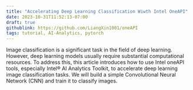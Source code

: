 ```yaml
---
title: "Accelerating Deep Learning Classification Wiwth Intel OneAPI"
date: 2023-10-31T11:52:13-07:00
draft: true
githublink: https://github.com/LiangXin1001/oneAPI
tags: tutorial, AI-Analytics, pytorch
---
```


Image classification is a significant task in the field of deep learning. However, deep learning models usually require substantial computational resources. To address this, this article introduces how to use Intel oneAPI tools, especially Intel® AI Analytics Toolkit, to accelerate deep learning image classification tasks. We will build a simple Convolutional Neural Network (CNN) and train it to classify images.
